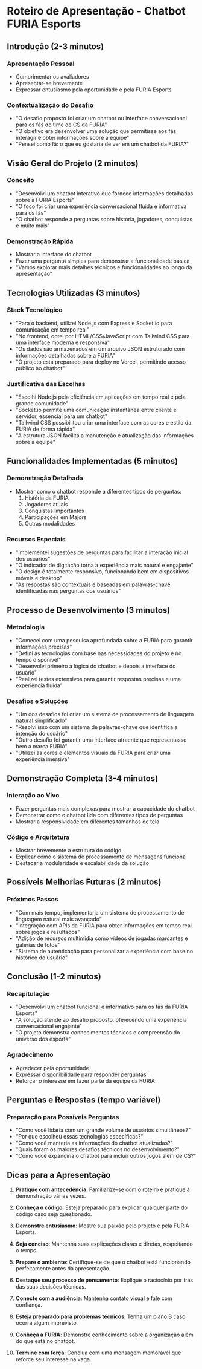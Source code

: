 # Roteiro de Apresentação - Chatbot FURIA Esports

## Introdução (2-3 minutos)

### Apresentação Pessoal
- Cumprimentar os avaliadores
- Apresentar-se brevemente
- Expressar entusiasmo pela oportunidade e pela FURIA Esports

### Contextualização do Desafio
- "O desafio proposto foi criar um chatbot ou interface conversacional para os fãs do time de CS da FURIA"
- "O objetivo era desenvolver uma solução que permitisse aos fãs interagir e obter informações sobre a equipe"
- "Pensei como fã: o que eu gostaria de ver em um chatbot da FURIA?"

## Visão Geral do Projeto (2 minutos)

### Conceito
- "Desenvolvi um chatbot interativo que fornece informações detalhadas sobre a FURIA Esports"
- "O foco foi criar uma experiência conversacional fluida e informativa para os fãs"
- "O chatbot responde a perguntas sobre história, jogadores, conquistas e muito mais"

### Demonstração Rápida
- Mostrar a interface do chatbot
- Fazer uma pergunta simples para demonstrar a funcionalidade básica
- "Vamos explorar mais detalhes técnicos e funcionalidades ao longo da apresentação"

## Tecnologias Utilizadas (3 minutos)

### Stack Tecnológico
- "Para o backend, utilizei Node.js com Express e Socket.io para comunicação em tempo real"
- "No frontend, optei por HTML/CSS/JavaScript com Tailwind CSS para uma interface moderna e responsiva"
- "Os dados são armazenados em um arquivo JSON estruturado com informações detalhadas sobre a FURIA"
- "O projeto está preparado para deploy no Vercel, permitindo acesso público ao chatbot"

### Justificativa das Escolhas
- "Escolhi Node.js pela eficiência em aplicações em tempo real e pela grande comunidade"
- "Socket.io permite uma comunicação instantânea entre cliente e servidor, essencial para um chatbot"
- "Tailwind CSS possibilitou criar uma interface com as cores e estilo da FURIA de forma rápida"
- "A estrutura JSON facilita a manutenção e atualização das informações sobre a equipe"

## Funcionalidades Implementadas (5 minutos)

### Demonstração Detalhada
- Mostrar como o chatbot responde a diferentes tipos de perguntas:
  1. História da FURIA
  2. Jogadores atuais
  3. Conquistas importantes
  4. Participações em Majors
  5. Outras modalidades

### Recursos Especiais
- "Implementei sugestões de perguntas para facilitar a interação inicial dos usuários"
- "O indicador de digitação torna a experiência mais natural e engajante"
- "O design é totalmente responsivo, funcionando bem em dispositivos móveis e desktop"
- "As respostas são contextuais e baseadas em palavras-chave identificadas nas perguntas dos usuários"

## Processo de Desenvolvimento (3 minutos)

### Metodologia
- "Comecei com uma pesquisa aprofundada sobre a FURIA para garantir informações precisas"
- "Defini as tecnologias com base nas necessidades do projeto e no tempo disponível"
- "Desenvolvi primeiro a lógica do chatbot e depois a interface do usuário"
- "Realizei testes extensivos para garantir respostas precisas e uma experiência fluida"

### Desafios e Soluções
- "Um dos desafios foi criar um sistema de processamento de linguagem natural simplificado"
- "Resolvi isso com um sistema de palavras-chave que identifica a intenção do usuário"
- "Outro desafio foi garantir uma interface atraente que representasse bem a marca FURIA"
- "Utilizei as cores e elementos visuais da FURIA para criar uma experiência imersiva"

## Demonstração Completa (3-4 minutos)

### Interação ao Vivo
- Fazer perguntas mais complexas para mostrar a capacidade do chatbot
- Demonstrar como o chatbot lida com diferentes tipos de perguntas
- Mostrar a responsividade em diferentes tamanhos de tela

### Código e Arquitetura
- Mostrar brevemente a estrutura do código
- Explicar como o sistema de processamento de mensagens funciona
- Destacar a modularidade e escalabilidade da solução

## Possíveis Melhorias Futuras (2 minutos)

### Próximos Passos
- "Com mais tempo, implementaria um sistema de processamento de linguagem natural mais avançado"
- "Integração com APIs da FURIA para obter informações em tempo real sobre jogos e resultados"
- "Adição de recursos multimídia como vídeos de jogadas marcantes e galerias de fotos"
- "Sistema de autenticação para personalizar a experiência com base no histórico do usuário"

## Conclusão (1-2 minutos)

### Recapitulação
- "Desenvolvi um chatbot funcional e informativo para os fãs da FURIA Esports"
- "A solução atende ao desafio proposto, oferecendo uma experiência conversacional engajante"
- "O projeto demonstra conhecimentos técnicos e compreensão do universo dos esports"

### Agradecimento
- Agradecer pela oportunidade
- Expressar disponibilidade para responder perguntas
- Reforçar o interesse em fazer parte da equipe da FURIA

## Perguntas e Respostas (tempo variável)

### Preparação para Possíveis Perguntas
- "Como você lidaria com um grande volume de usuários simultâneos?"
- "Por que escolheu essas tecnologias específicas?"
- "Como você manteria as informações do chatbot atualizadas?"
- "Quais foram os maiores desafios técnicos no desenvolvimento?"
- "Como você expandiria o chatbot para incluir outros jogos além de CS?"

## Dicas para a Apresentação

1. **Pratique com antecedência**: Familiarize-se com o roteiro e pratique a demonstração várias vezes.

2. **Conheça o código**: Esteja preparado para explicar qualquer parte do código caso seja questionado.

3. **Demonstre entusiasmo**: Mostre sua paixão pelo projeto e pela FURIA Esports.

4. **Seja conciso**: Mantenha suas explicações claras e diretas, respeitando o tempo.

5. **Prepare o ambiente**: Certifique-se de que o chatbot está funcionando perfeitamente antes da apresentação.

6. **Destaque seu processo de pensamento**: Explique o raciocínio por trás das suas decisões técnicas.

7. **Conecte com a audiência**: Mantenha contato visual e fale com confiança.

8. **Esteja preparado para problemas técnicos**: Tenha um plano B caso ocorra algum imprevisto.

9. **Conheça a FURIA**: Demonstre conhecimento sobre a organização além do que está no chatbot.

10. **Termine com força**: Conclua com uma mensagem memorável que reforce seu interesse na vaga.

